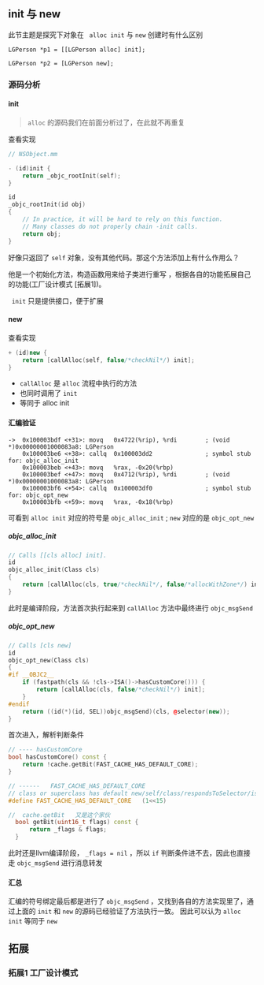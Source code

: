 ## init 与 new

此节主题是探究下对象在  ` alloc init` 与 `new` 创建时有什么区别

```objc
LGPerson *p1 = [[LGPerson alloc] init];

LGPerson *p2 = [LGPerson new];
```

### 源码分析

#### init

> `alloc` 的源码我们在前面分析过了，在此就不再重复

查看实现

```C++
// NSObject.mm

- (id)init {
    return _objc_rootInit(self);
}

id
_objc_rootInit(id obj)
{
    // In practice, it will be hard to rely on this function.
    // Many classes do not properly chain -init calls.
    return obj;
}
```

好像只返回了 `self` 对象，没有其他代码。那这个方法添加上有什么作用么？

他是一个初始化方法，构造函数用来给子类进行重写 ，根据各自的功能拓展自己的功能(工厂设计模式 [拓展1])。

` init` 只是提供接口，便于扩展

#### new

查看实现

```c++
+ (id)new {
    return [callAlloc(self, false/*checkNil*/) init];
}
```

- `callAlloc` 是 `alloc` 流程中执行的方法
- 也同时调用了 `init`
- 等同于 alloc init

#### 汇编验证

```assembly
->  0x100003bdf <+31>: movq   0x4722(%rip), %rdi        ; (void *)0x00000001000083a8: LGPerson
    0x100003be6 <+38>: callq  0x100003dd2               ; symbol stub for: objc_alloc_init
    0x100003beb <+43>: movq   %rax, -0x20(%rbp)
    0x100003bef <+47>: movq   0x4712(%rip), %rdi        ; (void *)0x00000001000083a8: LGPerson
    0x100003bf6 <+54>: callq  0x100003df0               ; symbol stub for: objc_opt_new
    0x100003bfb <+59>: movq   %rax, -0x18(%rbp)
```

可看到 `alloc init` 对应的符号是 `objc_alloc_init` ; `new` 对应的是 `objc_opt_new` 

##### objc_alloc_init

```C++
// Calls [[cls alloc] init].
id
objc_alloc_init(Class cls)
{
    return [callAlloc(cls, true/*checkNil*/, false/*allocWithZone*/) init];
}

```

此时是编译阶段，方法首次执行起来到 `callAlloc` 方法中最终进行 `objc_msgSend` 

##### objc_opt_new

```C++
// Calls [cls new]
id
objc_opt_new(Class cls)
{
#if __OBJC2__
    if (fastpath(cls && !cls->ISA()->hasCustomCore())) {
        return [callAlloc(cls, false/*checkNil*/) init];
    }
#endif
    return ((id(*)(id, SEL))objc_msgSend)(cls, @selector(new));
}
```

首次进入，解析判断条件

```C++
// ---- hasCustomCore
bool hasCustomCore() const {
    return !cache.getBit(FAST_CACHE_HAS_DEFAULT_CORE);
}

// ------   FAST_CACHE_HAS_DEFAULT_CORE
// class or superclass has default new/self/class/respondsToSelector/isKindOfClass
#define FAST_CACHE_HAS_DEFAULT_CORE   (1<<15)

//  cache.getBit   又是这个家伙
  bool getBit(uint16_t flags) const {
      return _flags & flags;
  }
```

此时还是llvm编译阶段， `_flags = nil`  ，所以 `if`  判断条件进不去，因此也直接走 `objc_msgSend` 进行消息转发

#### 汇总

汇编的符号绑定最后都是进行了 `objc_msgSend` ，又找到各自的方法实现里了，通过上面的 `init` 和 `new` 的源码已经验证了方法执行一致。 因此可以认为 `alloc init` 等同于 `new` 

## 拓展

### 拓展1 工厂设计模式

